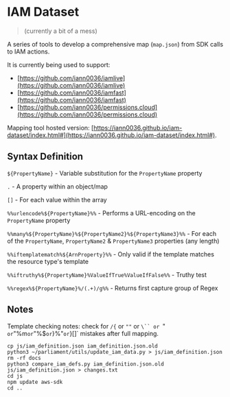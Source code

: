 # IAM Dataset

> (currently a bit of a mess)

A series of tools to develop a comprehensive map (`map.json`) from SDK calls to IAM actions.

It is currently being used to support:

* [https://github.com/iann0036/iamlive](https://github.com/iann0036/iamlive)
* [https://github.com/iann0036/iamfast](https://github.com/iann0036/iamfast)
* [https://github.com/iann0036/permissions.cloud](https://github.com/iann0036/permissions.cloud)

Mapping tool hosted version: [https://iann0036.github.io/iam-dataset/index.html#](https://iann0036.github.io/iam-dataset/index.html#).

## Syntax Definition

`${PropertyName}` - Variable substitution for the `PropertyName` property

`.` - A property within an object/map

`[]` - For each value within the array

`%%urlencode%${PropertyName}%%` - Performs a URL-encoding on the `PropertyName` property

`%%many%${PropertyName}%${PropertyName2}%${PropertyName3}%%` - For each of the `PropertyName`, `PropertyName2` & `PropertyName3` properties (any length)

`%%iftemplatematch%${ArnProperty}%%` - Only valid if the template matches the resource type's template

`%%iftruthy%${PropertyName}%ValueIfTrue%ValueIfFalse%%` - Truthy test

`%%regex%${PropertyName}%/(.+)/g%%` - Returns first capture group of Regex

## Notes

Template checking notes: check for `/{` or `""` or `\`` or `" ` or `"%m` or `"%$` or `}%"` or `}[]` mistakes after full mapping.

```
cp js/iam_definition.json iam_definition.json.old
python3 ~/parliament/utils/update_iam_data.py > js/iam_definition.json 
rm -rf docs
python3 compare_iam_defs.py iam_definition.json.old js/iam_definition.json > changes.txt
cd js
npm update aws-sdk
cd ..

```
